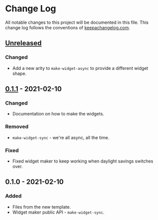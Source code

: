 # Change Log
All notable changes to this project will be documented in this file. This change log follows the conventions of [keepachangelog.com](http://keepachangelog.com/).

## [Unreleased]
### Changed
- Add a new arity to `make-widget-async` to provide a different widget shape.

## [0.1.1] - 2021-02-10
### Changed
- Documentation on how to make the widgets.

### Removed
- `make-widget-sync` - we're all async, all the time.

### Fixed
- Fixed widget maker to keep working when daylight savings switches over.

## 0.1.0 - 2021-02-10
### Added
- Files from the new template.
- Widget maker public API - `make-widget-sync`.

[Unreleased]: https://github.com/repl-driven-development/demo/compare/0.1.1...HEAD
[0.1.1]: https://github.com/repl-driven-development/demo/compare/0.1.0...0.1.1
